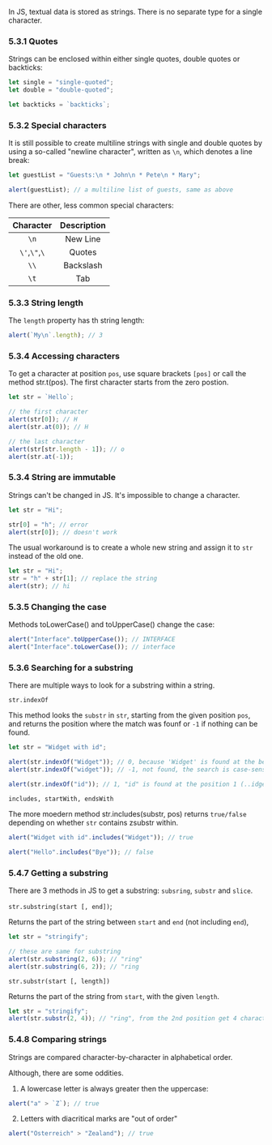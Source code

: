 In JS, textual data is stored as strings.
There is no separate type for a single character.

### 5.3.1 Quotes

Strings can be enclosed within either single quotes, double quotes or backticks:

```js
let single = "single-quoted";
let double = "double-quoted";

let backticks = `backticks`;
```

### 5.3.2 Special characters

It is still possible to create multiline strings with single and double quotes by using a so-called "newline character", written as `\n`, which denotes a line break:

```js
let guestList = "Guests:\n * John\n * Pete\n * Mary";

alert(guestList); // a multiline list of guests, same as above
```

There are other, less common special characters:

|   Character   | Description |
| :-----------: | :---------: |
|     `\n`      |  New Line   |
| `\'`,`\"`,`\` |   Quotes    |
|     `\\`      |  Backslash  |
|     `\t`      |     Tab     |

### 5.3.3 String length

The `length` property has th string length:

```js
alert(`My\n`.length); // 3
```

### 5.3.4 Accessing characters

To get a character at position `pos`, use square brackets `[pos]` or call the method str.t(pos). The first character starts from the zero postion.

```js
let str = `Hello`;

// the first character
alert(str[0]); // H
alert(str.at(0)); // H

// the last character
alert(str[str.length - 1]); // o
alert(str.at(-1));
```

### 5.3.4 String are immutable

Strings can't be changed in JS. It's impossible to change a character.

```js
let str = "Hi";

str[0] = "h"; // error
alert(str[0]); // doesn't work
```

The usual workaround is to create a whole new string and assign it to `str` instead of the old one.

```js
let str = "Hi";
str = "h" + str[1]; // replace the string
alert(str); // hi
```

### 5.3.5 Changing the case

Methods toLowerCase() and toUpperCase() change the case:

```js
alert("Interface".toUpperCase()); // INTERFACE
alert("Interface".toLowerCase()); // interface
```

### 5.3.6 Searching for a substring

There are multiple ways to look for a substring within a string.

`str.indexOf`

This method looks the `substr` in `str`, starting from the given position `pos`, and returns the position where the match was founf or `-1` if nothing can be found.

```js
let str = "Widget with id";

alert(str.indexOf("Widget")); // 0, because 'Widget' is found at the beginning
alert(str.indexOf("widget")); // -1, not found, the search is case-sensitive

alert(str.indexOf("id")); // 1, "id" is found at the position 1 (..idget with id)
```

`includes, startWith, endsWith`

The more moedern method str.includes(substr, pos) returns `true/false` depending on whether `str` contains zsubstr within.

```js
alert("Widget with id".includes("Widget")); // true

alert("Hello".includes("Bye")); // false
```

### 5.4.7 Getting a substring

There are 3 methods in JS to get a substring: `subsring`, `substr` and `slice`.

`str.substring(start [, end])`;

Returns the part of the string between `start` and `end` (not including `end`),

```js
let str = "stringify";

// these are same for substring
alert(str.substring(2, 6)); // "ring"
alert(str.substring(6, 2)); // "ring
```

`str.substr(start [, length])`

Returns the part of the string from `start`, with the given `length`.

```js
let str = "stringify";
alert(str.substr(2, 4)); // "ring", from the 2nd position get 4 characters.
```

### 5.4.8 Comparing strings

Strings are compared character-by-character in alphabetical order.

Although, there are some oddities.

1. A lowercase letter is always greater then the uppercase:

```js
alert("a" > `Z`); // true
```

2. Letters with diacritical marks are "out of order"

```js
alert("Österreich" > "Zealand"); // true
```
